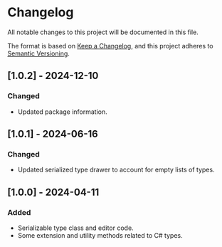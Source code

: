 # Changelog

All notable changes to this project will be documented in this file.

The format is based on [Keep a Changelog](https://keepachangelog.com/en/1.1.0/),
and this project adheres to [Semantic Versioning](https://semver.org/spec/v2.0.0.html).

## [1.0.2] - 2024-12-10

### Changed

- Updated package information.

## [1.0.1] - 2024-06-16

### Changed

- Updated serialized type drawer to account for empty lists of types.

## [1.0.0] - 2024-04-11

### Added

- Serializable type class and editor code.
- Some extension and utility methods related to C# types.